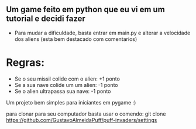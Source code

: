 ## Um game feito em python que eu vi em um tutorial e decidi fazer

* Para mudar a dificuldade, basta entrar em main.py e alterar a velocidade dos aliens (esta bem destacado com comentarios)


# Regras:

* Se o seu missil colide com o alien: +1 ponto
* Se a sua nave colide um um alien: -1 ponto
* Se o alien ultrapassa sua nave: -1 ponto

Um projeto bem simples para iniciantes em pygame :)

para clonar para seu computador basta usar o comendo:    git clone https://github.com/GustavoAlmeidaPuff/puff-invaders/settings
